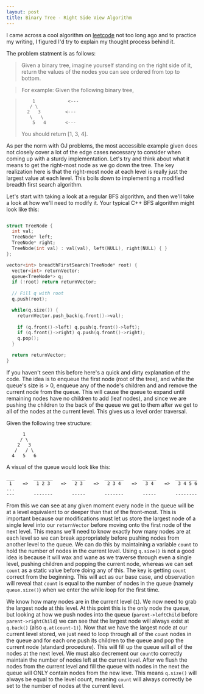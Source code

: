 ```yaml
---
layout: post
title: Binary Tree - Right Side View Algorithm
---
```


I came across a cool algorithm on [leetcode](https://leetcode.com/problems/binary-tree-right-side-view/) not too long ago and to practice my
writing, I figured I'd try to explain my thought process behind it.

The problem statment is as follows:

> Given a binary tree, imagine yourself standing on the right side of it, return the values of the nodes you can see ordered from top to bottom.

> For example:
> Given the following binary tree,

>         1            <---
>        / \
>       2   3         <---
>        \   \
>         5   4       <---
>
> You should return [1, 3, 4].

As per the norm with OJ problems, the most accessible example given does not closely cover a lot of the edge cases necessary to consider
when coming up with a sturdy implementation. Let's try and think about what it means to get the right-most node as we
go down the tree. The key realization here is that the right-most node at each level is really just the largest
value at each level. This boils down to implementing a modified breadth first search algorithm. 

Let's start with taking a look at a regular BFS algorithm, and then we'll take a look at how we'll need to modify it.
Your typical C++ BFS algorithm might look like this:

```cpp

struct TreeNode {
  int val;
  TreeNode* left;
  TreeNode* right;
  TreeNode(int val) : val(val), left(NULL), right(NULL) { }
};

vector<int> breadthFirstSearch(TreeNode* root) {
  vector<int> returnVector;
  queue<TreeNode*> q;
  if (!root) return returnVector;
  
  // Fill q with root
  q.push(root);

  while(q.size()) {
    returnVector.push_back(q.front()->val);
    
    if (q.front()->left) q.push(q.front()->left);
    if (q.front()->right) q.push(q.front()->right);
    q.pop();
  }

  return returnVector;
}

```

If you haven't seen this before here's a quick and dirty explanation of
the code. The idea is to enqueue the first node (root of the tree), and while the
queue's size is > 0, enqueue any of the node's children and and remove the current node
from the queue. This will cause the queue to expand until remaining nodes have no children
to add (leaf nodes), and since we are pushing the children to the back of the
queue we get to them after we get to all of the nodes at the current level. This gives us
a level order traversal.

Given the following tree structure:

```
      1
     / \
    2   3
   /   / \
  4   5   6
```

A visual of the queue would look like this:

```
___       _______       _____       _______       _____       ________
 1    =>   1 2 3    =>   2 3    =>   2 3 4    =>   3 4    =>   3 4 5 6  ...
---       -------       -----       -------       -----       --------
```

From this we can see at any given moment every node in the queue will be at a level equivalent to or deeper than that
of the front-most. This is important because our modifications must let us store the largest node of a single level into our
`returnVector` before moving onto the first node of the next level. This means we'll need to know exactly how many nodes are
at each level so we can break appropriately before pushing nodes from another level to the queue. We can do this by
maintaining a variable `count` to hold the number of nodes in the current level. Using `q.size()` is not a good idea is because
it will wax and wane as we traverse through even a single level, pushing children and popping the current node, whereas we can
set `count` as a static value before doing any of this. The key is getting `count` correct from the beginning.
This will act as our base case, and observation will reveal that `count` is equal to the number of nodes in the
queue (namely `queue.size()`) when we enter the while loop for the first time.

We know how many nodes are in the current level (`1`). We now need to grab the largest node at this level. At this point this is the
only node the queue, but looking at how we push nodes into the queue (`parent->leftChild` before `parent->rightChild`) we can see
that the largest node will always exist at `q.back()` (also `q.at(count-1)`). Now that we have the largest node at our current level stored,
we just need to loop through all of the `count` nodes in the queue and for each one push its children to the queue and pop the current
node (standard procedure). This will fill up the queue will all of the nodes at the next level. We must also decrement our `count`to
correctly maintain the number of nodes left at the current level. After we flush the nodes from the current level and fill the queue with
nodes in the next the queue will ONLY contain nodes from the new leve. This means `q.size()` will always be equal to the level
count, meaning `count` will always correctly be set to the number of nodes at the current level.